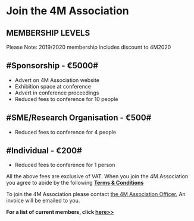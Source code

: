 # Join the 4M Association

## MEMBERSHIP LEVELS


Please Note: 2019/2020 membership includes discount to 4M2020  

## #Sponsorship - €5000#


 * Advert on 4M Association website
 * Exhibition space at conference
 * Advert in conference proceedings
 * Reduced fees to conference for 10 people 


## #SME/Research Organisation - €500#


 * Reduced fees to conference for 4 people 
 

## #Individual - €200#


 * Reduced fees to conference for 1 person 
 

All the above fees are exclusive of VAT. When you join the 4M Association you agree to abide by the following **[Terms & Conditions](/Terms)**

To join the 4M Association please contact <a href="mailto:a.svetozarova@bham.ac.uk">the 4M Association Officer.</strong></a> An invoice will be emailed to you. 

**For a list of current members, click [here>>](/members)**